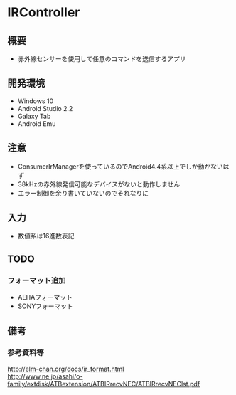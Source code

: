 # IRController

## 概要
+ 赤外線センサーを使用して任意のコマンドを送信するアプリ

## 開発環境
+ Windows 10
+ Android Studio 2.2
+ Galaxy Tab
+ Android Emu

## 注意
+ ConsumerIrManagerを使っているのでAndroid4.4系以上でしか動かないはず
+ 38kHzの赤外線発信可能なデバイスがないと動作しません
+ エラー制御を余り書いていないのでそれなりに

## 入力
+ 数値系は16進数表記

## TODO
### フォーマット追加
+ AEHAフォーマット
+ SONYフォーマット

## 備考
### 参考資料等
http://elm-chan.org/docs/ir_format.html  
http://www.ne.jp/asahi/o-family/extdisk/ATBextension/ATBIRrecvNEC/ATBIRrecvNEClst.pdf
